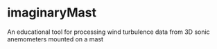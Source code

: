 # imaginaryMast
An educational tool for processing wind turbulence data from 3D sonic anemometers mounted on a mast
